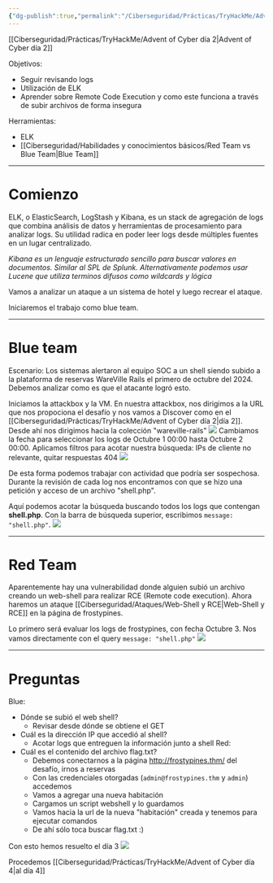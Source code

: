 ```yaml
---
{"dg-publish":true,"permalink":"/Ciberseguridad/Prácticas/TryHackMe/Advent of Cyber día 3/"}
---
```


[[Ciberseguridad/Prácticas/TryHackMe/Advent of Cyber día 2\|Advent of Cyber día 2]]

Objetivos:
- Seguir revisando logs
- Utilización de ELK
- Aprender sobre Remote Code Execution y como este funciona a través de subir archivos de forma insegura

Herramientas:
- ELK
- [[Ciberseguridad/Habilidades y conocimientos básicos/Red Team vs Blue Team\|Blue Team]]

---
# Comienzo
ELK, o ElasticSearch, LogStash y Kibana, es un stack de agregación de logs que combina análisis de datos y herramientas de procesamiento para analizar logs. Su utilidad radica en poder leer logs desde múltiples fuentes en un lugar centralizado.

*Kibana es un lenguaje estructurado sencillo para buscar valores en documentos. Similar al SPL de Splunk. Alternativamente podemos usar Lucene que utiliza terminos difusos como wildcards y lógica*

Vamos a analizar un ataque a un sistema de hotel y luego recrear el ataque.

Iniciaremos el trabajo como blue team.

---
# Blue team

Escenario: Los sistemas alertaron al equipo SOC a un shell siendo subido a la plataforma de reservas WareVille Rails el primero de octubre del 2024. Debemos analizar como es que el atacante logró esto.

Iniciamos la attackbox y la VM.
En nuestra attackbox, nos dirigimos a la URL que nos propociona el desafío y nos vamos a Discover como en el [[Ciberseguridad/Prácticas/TryHackMe/Advent of Cyber día 2\|día 2]].
Desde ahí nos dirigimos hacia la colección "wareville-rails"
![](https://i.imgur.com/iF1AYJp.png)
Cambiamos la fecha para seleccionar los logs de Octubre 1 00:00 hasta Octubre 2 00:00.
Aplicamos filtros para acotar nuestra búsqueda:
IPs de cliente no relevante, quitar respuestas 404
![](https://i.imgur.com/LFuvsVZ.png)


De esta forma podemos trabajar con actividad que podría ser sospechosa.
Durante la revisión de cada log nos encontramos con que se hizo una petición y acceso de un archivo "shell.php".


Aquí podemos acotar la búsqueda buscando todos los logs que contengan **shell.php**. Con la barra de búsqueda superior, escribimos `message: "shell.php"`.
![](https://i.imgur.com/cpfbshp.png)

---

# Red Team
Aparentemente hay una vulnerabilidad donde alguien subió un archivo creando un web-shell para realizar RCE (Remote code execution).
Ahora haremos un ataque [[Ciberseguridad/Ataques/Web-Shell y RCE\|Web-Shell y RCE]] en la página de frostypines.

Lo primero será evaluar los logs de frostypines, con fecha Octubre 3.
Nos vamos directamente con el query `message: "shell.php"` 
![](https://i.imgur.com/s8qm3zF.png)

---

# Preguntas

Blue:
- Dónde se subió el web shell?
	- Revisar desde dónde se obtiene el GET
- Cuál es la dirección IP que accedió al shell?
	- Acotar logs que entreguen la información junto a shell
Red:
- Cuál es el contenido del archivo flag.txt?
	- Debemos conectarnos a la página http://frostypines.thm/ del desafío, irnos a reservas
	- Con las credenciales otorgadas (`admin@frostypines.thm` y `admin`) accedemos
	- Vamos a agregar una nueva habitación
	- Cargamos un script webshell y lo guardamos
	- Vamos hacia la url de la nueva "habitación" creada y tenemos para ejecutar comandos
	- De ahí sólo toca buscar flag.txt :)

Con esto hemos resuelto el día 3
![](https://i.imgur.com/u8u9qkq.png)


Procedemos [[Ciberseguridad/Prácticas/TryHackMe/Advent of Cyber día 4\|al día 4]]
